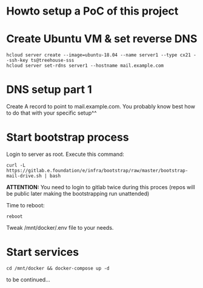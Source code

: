 # Howto setup a PoC of this project

# Create Ubuntu VM & set reverse DNS
```shell
hcloud server create --image=ubuntu-18.04 --name server1 --type cx21 --ssh-key ts@treehouse-sss
hcloud server set-rdns server1 --hostname mail.example.com
```

# DNS setup part 1
Create A record to point to mail.example.com.
You probably know best how to do that with your specific setup^^

# Start bootstrap process
Login to server as root. Execute this command:

```shell
curl -L https://gitlab.e.foundation/e/infra/bootstrap/raw/master/bootstrap-mail-drive.sh | bash
```

**ATTENTION:**
You need to login to gitlab twice during this proces
(repos will be public later making the bootstrapping run unattended)

Time to reboot:
```shell
reboot
```

Tweak /mnt/docker/.env file to your needs.

# Start services
```shell
cd /mnt/docker && docker-compose up -d
```

to be continued...
